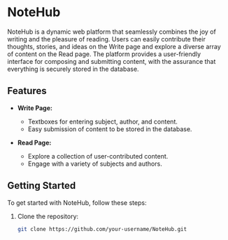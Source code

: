 # NoteHub

NoteHub is a dynamic web platform that seamlessly combines the joy of writing and the pleasure of reading. Users can easily contribute their thoughts, stories, and ideas on the Write page and explore a diverse array of content on the Read page. The platform provides a user-friendly interface for composing and submitting content, with the assurance that everything is securely stored in the database.

## Features

- **Write Page:**
  - Textboxes for entering subject, author, and content.
  - Easy submission of content to be stored in the database.

- **Read Page:**
  - Explore a collection of user-contributed content.
  - Engage with a variety of subjects and authors.

## Getting Started

To get started with NoteHub, follow these steps:

1. Clone the repository:
   ```bash
   git clone https://github.com/your-username/NoteHub.git
